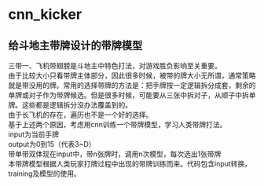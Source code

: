 # cnn_kicker
## 给斗地主带牌设计的带牌模型
三带一、飞机带翅膀是斗地主中特色打法，对游戏胜负影响至关重要。<br>
由于比较大小只看带牌主体部分，因此很多时候，被带的牌大小无所谓，通常策略就是带没用的牌。常用的选择带牌的方法是：把手牌按一定逻辑拆分成套，剩余的单牌或对子作为带牌候选。但是很多时候，可能要从三张中拆对子，从顺子中拆单牌。这些都是逻辑拆分没办法覆盖到的。<br>
由于长飞机的存在，遍历也不是一个好的选择。<br>
基于上述两个原因，考虑用cnn训练一个带牌模型，学习人类带牌打法。<br>
input为当前手牌<br>
output为0到15（代表3~D）<br>
带单带双体现在input中，带n张牌时，调用n次模型，每次选出1张带牌<br>
本带牌模型根据人类玩家打牌过程中出现的带牌训练而来。代码包含input转换，training及模型的使用。<br>

